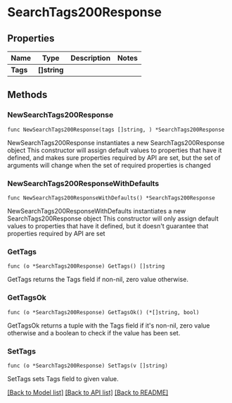 # SearchTags200Response

## Properties

Name | Type | Description | Notes
------------ | ------------- | ------------- | -------------
**Tags** | **[]string** |  | 

## Methods

### NewSearchTags200Response

`func NewSearchTags200Response(tags []string, ) *SearchTags200Response`

NewSearchTags200Response instantiates a new SearchTags200Response object
This constructor will assign default values to properties that have it defined,
and makes sure properties required by API are set, but the set of arguments
will change when the set of required properties is changed

### NewSearchTags200ResponseWithDefaults

`func NewSearchTags200ResponseWithDefaults() *SearchTags200Response`

NewSearchTags200ResponseWithDefaults instantiates a new SearchTags200Response object
This constructor will only assign default values to properties that have it defined,
but it doesn't guarantee that properties required by API are set

### GetTags

`func (o *SearchTags200Response) GetTags() []string`

GetTags returns the Tags field if non-nil, zero value otherwise.

### GetTagsOk

`func (o *SearchTags200Response) GetTagsOk() (*[]string, bool)`

GetTagsOk returns a tuple with the Tags field if it's non-nil, zero value otherwise
and a boolean to check if the value has been set.

### SetTags

`func (o *SearchTags200Response) SetTags(v []string)`

SetTags sets Tags field to given value.



[[Back to Model list]](../README.md#documentation-for-models) [[Back to API list]](../README.md#documentation-for-api-endpoints) [[Back to README]](../README.md)


